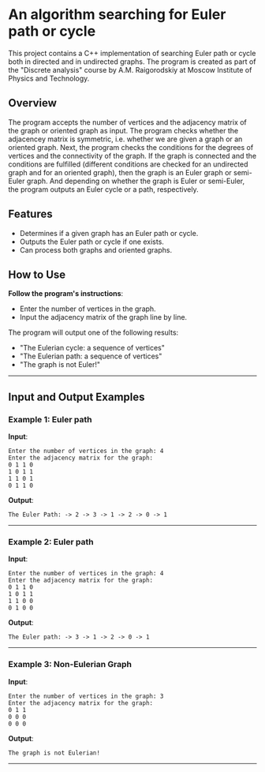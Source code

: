  # An algorithm searching for Euler path or cycle

This project contains a C++ implementation of searching Euler path or cycle both in directed and in undirected graphs. The program is created as part of the "Discrete analysis" course by A.M. Raigorodskiy at Moscow Institute of Physics and Technology.

## Overview
The program accepts the number of vertices and the adjacency matrix of the graph or oriented graph as input. The program checks whether the adjacencey matrix is symmetric, i.e. whether we are given a graph or an oriented graph. Next, the program checks the conditions for the degrees of vertices and the connectivity of the graph. If the graph is connected and the conditions are fulfilled (different conditions are checked for an undirected graph and for an oriented graph), then the graph is an Euler graph or semi-Euler graph. And depending on whether the graph is Euler or semi-Euler, the program outputs an Euler cycle or a path, respectively.

## Features

- Determines if a given graph has an Euler path or cycle.
- Outputs the Euler path or cycle if one exists.
- Can process both graphs and oriented graphs.

## How to Use

**Follow the program's instructions**:
- Enter the number of vertices in the graph.
- Input the adjacency matrix of the graph line by line.

The program will output one of the following results:
- "The Eulerian cycle: a sequence of vertices"
- "The Eulerian path: a sequence of vertices"
- "The graph is not Euler!"

---

## Input and Output Examples

### Example 1: Euler path
**Input**:
```
Enter the number of vertices in the graph: 4
Enter the adjacency matrix for the graph:
0 1 1 0
1 0 1 1
1 1 0 1
0 1 1 0
```

**Output**:
```
The Euler Path: -> 2 -> 3 -> 1 -> 2 -> 0 -> 1
```

---

### Example 2: Euler path
**Input**:
```
Enter the number of vertices in the graph: 4
Enter the adjacency matrix for the graph:
0 1 1 0
1 0 1 1
1 1 0 0
0 1 0 0
```

**Output**:
```
The Euler path: -> 3 -> 1 -> 2 -> 0 -> 1
```

---

### Example 3: Non-Eulerian Graph
**Input**:
```
Enter the number of vertices in the graph: 3
Enter the adjacency matrix for the graph:
0 1 1
0 0 0
0 0 0
```

**Output**:
```
The graph is not Eulerian!
```

---
